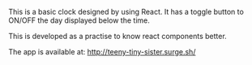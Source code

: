 This is a basic clock designed by using React. It has a toggle button to ON/OFF the day displayed below the time.

This is developed as a practise to know react components better. 

The app is available at: http://teeny-tiny-sister.surge.sh/
